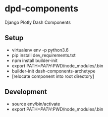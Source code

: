 # dpd-components
Django Plotly Dash Components

## Setup

* virtualenv env -p python3.6
* pip install dev_requirements.txt
* npm install builder-init
* export PATH=$PATH:$PWD/node_modules/.bin
* builder-init dash-components-archetype
* [relocate component into root directory]

## Development

* source env/bin/activate
* export PATH=$PATH:$PWD/node_modules/.bin

